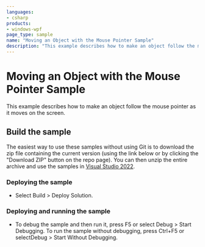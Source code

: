 ```yaml
---
languages:
- csharp
products:
- windows-wpf
page_type: sample
name: "Moving an Object with the Mouse Pointer Sample"        
description: "This example describes how to make an object follow the mouse pointer as it moves on the screen."
---
```

# Moving an Object with the Mouse Pointer Sample
This example describes how to make an object follow the mouse pointer as it moves on the screen.

## Build the sample
The easiest way to use these samples without using Git is to download the zip file containing the current version (using the link below or by clicking the "Download ZIP" button on the repo page). You can then unzip the entire archive and use the samples in [Visual Studio 2022](https://www.visualstudio.com/wpf-vs).

### Deploying the sample
- Select Build > Deploy Solution. 

### Deploying and running the sample
- To debug the sample and then run it, press F5 or select Debug >  Start Debugging. To run the sample without debugging, press Ctrl+F5 or selectDebug > Start Without Debugging. 


